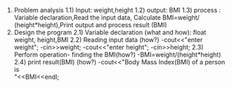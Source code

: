 1) Problem analysis
1.1) Input: weight,height
1.2) output: BMI
1.3) process : Variable declaration,Read the input data, Calculate BMI=weight/
(height*height),Print output and process result 
(BMI)
2) Design the program 
2.1) Variable declaration (what and how): float weight, height,BMI
2.2) Reading input data (how?)
    -cout<<"enter weight";
    -cin>>weight;
    -cout<<"enter height";
    -cin>>height;
2.3) Perform operation- finding the BMI(how?)
    -BMI=weight/(height*height)
2.4) print result(BMI) (how?)
    -cout<<"Body Mass Index(BMI) of a person is   
 "<<BMI<<endl;
                